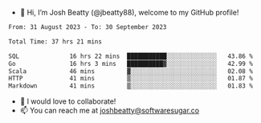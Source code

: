 - 👋 Hi, I’m Josh Beatty (@jbeatty88), welcome to my GitHub profile!

<!--START_SECTION:waka-->

```txt
From: 31 August 2023 - To: 30 September 2023

Total Time: 37 hrs 21 mins

SQL              16 hrs 22 mins  ███████████░░░░░░░░░░░░░░   43.86 %
Go               16 hrs 3 mins   ██████████▓░░░░░░░░░░░░░░   42.99 %
Scala            46 mins         ▓░░░░░░░░░░░░░░░░░░░░░░░░   02.08 %
HTTP             41 mins         ▒░░░░░░░░░░░░░░░░░░░░░░░░   01.87 %
Markdown         41 mins         ▒░░░░░░░░░░░░░░░░░░░░░░░░   01.83 %
```

<!--END_SECTION:waka-->

- 💞️ I would love to collaborate!
- 📫 You can reach me at joshbeatty@softwaresugar.co

<!---
jbeatty88/jbeatty88 is a ✨ special ✨ repository because its `README.md` (this file) appears on your GitHub profile.
You can click the Preview link to take a look at your changes.
--->
